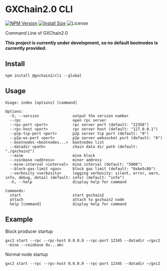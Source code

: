 # GXChain2.0 CLI

[![NPM Version](https://img.shields.io/npm/v/@gxchain2/cli)](https://www.npmjs.org/package/@gxchain2/cli)
[![Install Size](https://packagephobia.now.sh/badge?p=@gxchain2/cli)](https://packagephobia.now.sh/result?p=@gxchain2/cli)
![License](https://img.shields.io/npm/l/@gxchain2/cli)

Command Line of GXChain2.0

**This project is currently under development, so no default bootnodes is currently provided.**

## Install

```
npm install @gxchain2/cli --global
```

## Usage

```
Usage: index [options] [command]

Options:
  -V, --version               output the version number
  --rpc                       open rpc server
  --rpc-port <port>           rpc server port (default: "12358")
  --rpc-host <port>           rpc server host (default: "127.0.0.1")
  --p2p-tcp-port <port>       p2p server tcp port (default: "0")
  --p2p-ws-port <port>        p2p server websocket port (default: "0")
  --bootnodes <bootnodes...>  bootnodes list
  --datadir <path>            chain data dir path (default: "./gxchain2")
  --mine                      mine block
  --coinbase <address>        miner address
  --mine-interval <interval>  mine interval (default: "5000")
  --block-gas-limit <gas>     block gas limit (default: "0xbe5c8b")
  --verbosity <verbosity>     logging verbosity: silent, error, warn, info, debug, detail (default: info) (default: "info")
  -h, --help                  display help for command

Commands:
  start                       start gxchain2
  attach                      attach to gxchain2 node
  help [command]              display help for command
```

## Example

Block producer startup

```
gxc2 start --rpc --rpc-host 0.0.0.0 --rpc-port 12345 --datadir ~/gxc2 --mine --coinbase 0x...abc
```

Normal node startup

```
gxc2 start --rpc --rpc-host 0.0.0.0 --rpc-port 12345 --datadir ~/gxc2
```

